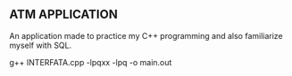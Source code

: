 ## ATM APPLICATION

An application made to practice my C++ programming and also familiarize myself with SQL.



g++ INTERFATA.cpp -lpqxx -lpq -o main.out